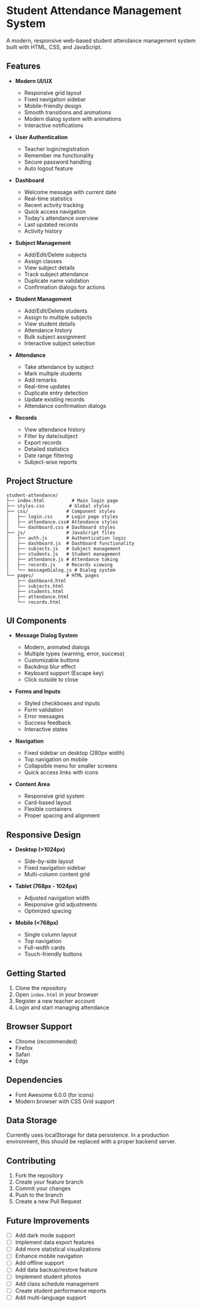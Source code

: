 # Student Attendance Management System

A modern, responsive web-based student attendance management system built with HTML, CSS, and JavaScript.

## Features

- **Modern UI/UX**
  - Responsive grid layout
  - Fixed navigation sidebar
  - Mobile-friendly design
  - Smooth transitions and animations
  - Modern dialog system with animations
  - Interactive notifications

- **User Authentication**
  - Teacher login/registration
  - Remember me functionality
  - Secure password handling
  - Auto logout feature

- **Dashboard**
  - Welcome message with current date
  - Real-time statistics
  - Recent activity tracking
  - Quick access navigation
  - Today's attendance overview
  - Last updated records
  - Activity history

- **Subject Management**
  - Add/Edit/Delete subjects
  - Assign classes
  - View subject details
  - Track subject attendance
  - Duplicate name validation
  - Confirmation dialogs for actions

- **Student Management**
  - Add/Edit/Delete students
  - Assign to multiple subjects
  - View student details
  - Attendance history
  - Bulk subject assignment
  - Interactive subject selection

- **Attendance**
  - Take attendance by subject
  - Mark multiple students
  - Add remarks
  - Real-time updates
  - Duplicate entry detection
  - Update existing records
  - Attendance confirmation dialogs

- **Records**
  - View attendance history
  - Filter by date/subject
  - Export records
  - Detailed statistics
  - Date range filtering
  - Subject-wise reports

## Project Structure

```
student-attendance/
├── index.html          # Main login page
├── styles.css         # Global styles
├── css/              # Component styles
│   ├── login.css     # Login page styles
│   ├── attendance.css# Attendance styles
│   └── dashboard.css # Dashboard styles
├── js/               # JavaScript files
│   ├── auth.js       # Authentication logic
│   ├── dashboard.js  # Dashboard functionality
│   ├── subjects.js   # Subject management
│   ├── students.js   # Student management
│   ├── attendance.js # Attendance taking
│   ├── records.js    # Records viewing
│   └── messageDialog.js # Dialog system
└── pages/            # HTML pages
    ├── dashboard.html
    ├── subjects.html
    ├── students.html
    ├── attendance.html
    └── records.html
```

## UI Components

- **Message Dialog System**
  - Modern, animated dialogs
  - Multiple types (warning, error, success)
  - Customizable buttons
  - Backdrop blur effect
  - Keyboard support (Escape key)
  - Click outside to close

- **Forms and Inputs**
  - Styled checkboxes and inputs
  - Form validation
  - Error messages
  - Success feedback
  - Interactive states

- **Navigation**
  - Fixed sidebar on desktop (280px width)
  - Top navigation on mobile
  - Collapsible menu for smaller screens
  - Quick access links with icons

- **Content Area**
  - Responsive grid system
  - Card-based layout
  - Flexible containers
  - Proper spacing and alignment

## Responsive Design

- **Desktop (>1024px)**
  - Side-by-side layout
  - Fixed navigation sidebar
  - Multi-column content grid

- **Tablet (768px - 1024px)**
  - Adjusted navigation width
  - Responsive grid adjustments
  - Optimized spacing

- **Mobile (<768px)**
  - Single column layout
  - Top navigation
  - Full-width cards
  - Touch-friendly buttons

## Getting Started

1. Clone the repository
2. Open `index.html` in your browser
3. Register a new teacher account
4. Login and start managing attendance

## Browser Support

- Chrome (recommended)
- Firefox
- Safari
- Edge

## Dependencies

- Font Awesome 6.0.0 (for icons)
- Modern browser with CSS Grid support

## Data Storage

Currently uses localStorage for data persistence. In a production environment, this should be replaced with a proper backend server.

## Contributing

1. Fork the repository
2. Create your feature branch
3. Commit your changes
4. Push to the branch
5. Create a new Pull Request

## Future Improvements

- [ ] Add dark mode support
- [ ] Implement data export features
- [ ] Add more statistical visualizations
- [ ] Enhance mobile navigation
- [ ] Add offline support
- [ ] Add data backup/restore feature
- [ ] Implement student photos
- [ ] Add class schedule management
- [ ] Create student performance reports
- [ ] Add multi-language support
